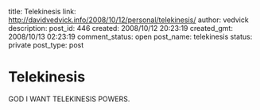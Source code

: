 title: Telekinesis
link: http://davidvedvick.info/2008/10/12/personal/telekinesis/
author: vedvick
description: 
post_id: 446
created: 2008/10/12 20:23:19
created_gmt: 2008/10/13 02:23:19
comment_status: open
post_name: telekinesis
status: private
post_type: post

# Telekinesis

GOD I WANT TELEKINESIS POWERS.